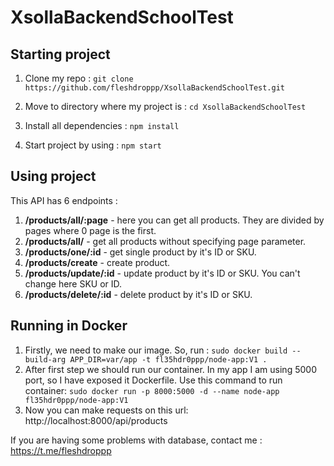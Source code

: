 # XsollaBackendSchoolTest

## Starting project

1. Clone my repo : `git clone https://github.com/fleshdroppp/XsollaBackendSchoolTest.git`

2. Move to directory where my project is : `cd XsollaBackendSchoolTest`

3. Install all dependencies : `npm install`

4. Start project by using : `npm start`

## Using project

This API has 6 endpoints : 
1. **/products/all/:page** - here you can get all products. They are    divided by pages where 0 page is the first.
2. **/products/all/** - get all products without specifying page parameter.
3. **/products/one/:id** - get single product by it's ID or SKU.
4. **/products/create** - create product.
5. **/products/update/:id** - update product by it's ID or SKU. You can't change here SKU or ID.
6. **/products/delete/:id** - delete product by it's ID or SKU.

## Running in Docker
1. Firstly, we need to make our image. So, run : `sudo docker build --build-arg APP_DIR=var/app -t fl35hdr0ppp/node-app:V1 .`
2. After first step we should run our container. In my app I am using 5000 port, so I have exposed it Dockerfile. Use this command to run container: `sudo docker run -p 8000:5000 -d --name node-app fl35hdr0ppp/node-app:V1`
3. Now you can make requests on this url: http://localhost:8000/api/products

If you are having some problems with database, contact me : https://t.me/fleshdroppp

